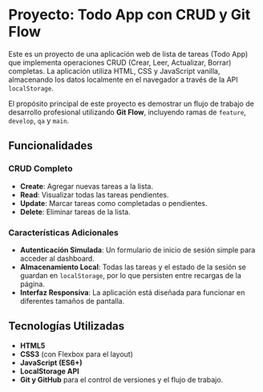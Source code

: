 # Proyecto: Todo App con CRUD y Git Flow

Este es un proyecto de una aplicación web de lista de tareas (Todo App) que implementa operaciones CRUD (Crear, Leer, Actualizar, Borrar) completas. La aplicación utiliza HTML, CSS y JavaScript vanilla, almacenando los datos localmente en el navegador a través de la API `localStorage`.

El propósito principal de este proyecto es demostrar un flujo de trabajo de desarrollo profesional utilizando **Git Flow**, incluyendo ramas de `feature`, `develop`, `qa` y `main`.

## Funcionalidades

### CRUD Completo
*   **Create**: Agregar nuevas tareas a la lista.
*   **Read**: Visualizar todas las tareas pendientes.
*   **Update**: Marcar tareas como completadas o pendientes.
*   **Delete**: Eliminar tareas de la lista.

### Características Adicionales
*   **Autenticación Simulada**: Un formulario de inicio de sesión simple para acceder al dashboard.
*   **Almacenamiento Local**: Todas las tareas y el estado de la sesión se guardan en `localStorage`, por lo que persisten entre recargas de la página.
*   **Interfaz Responsiva**: La aplicación está diseñada para funcionar en diferentes tamaños de pantalla.

## Tecnologías Utilizadas
*   **HTML5**
*   **CSS3** (con Flexbox para el layout)
*   **JavaScript (ES6+)**
*   **LocalStorage API**
*   **Git y GitHub** para el control de versiones y el flujo de trabajo.

